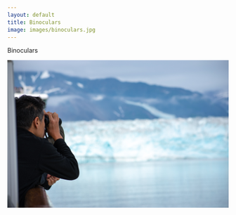 ```yaml
---
layout: default
title: Binoculars
image: images/binoculars.jpg
---
```

Binoculars

![Binoculars photo 1](images/binoculars.jpg)

